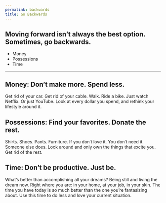 ```yaml
---
permalink: backwards
title: Go Backwards
---
```


## Moving forward isn’t always the best option. Sometimes, go backwards.

- Money
- Possessions
- Time

---- 

## Money: Don’t make more. Spend less.

Get rid of your car. Get rid of your cable. Walk. Ride a bike. Just watch Netflix. Or just YouTube. Look at every dollar you spend, and rethink your lifestyle around it.

## Possessions: Find your favorites. Donate the rest.

Shirts. Shoes. Pants. Furniture. If you don’t love it. You don’t need it. Someone else does. Look around and only own the things that excite you. Get rid of the rest.

## Time: Don’t be productive. Just be.

What’s better than accomplishing all your dreams? Being still and living the dream now. Right where you are: in your home, at your job, in your skin. The time you have today is so much better than the one you’re fantasizing about.  Use this time to do less and love your current situation.